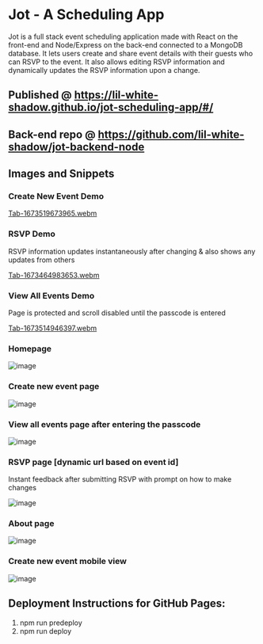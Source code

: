 # Jot - A Scheduling App

Jot is a full stack event scheduling application made with React on the front-end and Node/Express on the back-end connected to a MongoDB database. It lets users create and share event details with their guests who can RSVP to the event. It also allows editing RSVP information and dynamically updates the RSVP information upon a change.

## Published @ https://lil-white-shadow.github.io/jot-scheduling-app/#/

## Back-end repo @ https://github.com/lil-white-shadow/jot-backend-node

## Images and Snippets

### Create New Event Demo

[Tab-1673519673965.webm](https://user-images.githubusercontent.com/96262157/212045765-8528bbf2-c6fd-4d43-a6d0-041787a5e2db.webm)

### RSVP Demo

RSVP information updates instantaneously after changing & also shows any updates from others

[Tab-1673464983653.webm](https://user-images.githubusercontent.com/96262157/211899210-d04938fb-b7a1-4af2-a9a4-fbb7b75f09ac.webm)

### View All Events Demo

Page is protected and scroll disabled until the passcode is entered

[Tab-1673514946397.webm](https://user-images.githubusercontent.com/96262157/212027097-8529258c-9609-42b5-bbc9-029b8a1ac30a.webm)

### Homepage

![image](https://user-images.githubusercontent.com/96262157/211897582-15816f6e-6b61-4668-be1d-aecf1662c08a.png)

### Create new event page

![image](https://user-images.githubusercontent.com/96262157/211897653-3e4fd941-3450-4777-b507-40679868ec16.png)

### View all events page after entering the passcode

![image](https://user-images.githubusercontent.com/96262157/211897756-0f0ccda0-29d6-4f10-b9db-17ceab56a990.png)

### RSVP page [dynamic url based on event id]

Instant feedback after submitting RSVP with prompt on how to make changes

![image](https://user-images.githubusercontent.com/96262157/211898068-1b2d07ac-3261-45e2-92e2-d9aca8bfa6cb.png)

### About page

![image](https://user-images.githubusercontent.com/96262157/211898189-87883ed4-e4c8-4a2f-ae79-d7d78a5d3a80.png)

### Create new event mobile view

![image](https://user-images.githubusercontent.com/96262157/211898292-14b9e8c0-4c9b-4b3c-b355-3fe065e18390.png)

## Deployment Instructions for GitHub Pages:

1. npm run predeploy
2. npm run deploy
